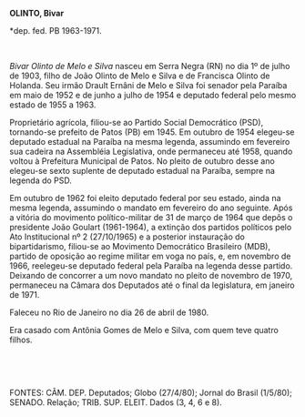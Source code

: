 **OLINTO, Bivar**

\*dep. fed. PB 1963-1971.

 

*Bivar Olinto de Melo e Silva* nasceu em Serra Negra (RN) no dia 1º de
julho de 1903, filho de João Olinto de Melo e Silva e de Francisca
Olinto de Holanda. Seu irmão Drault Ernâni de Melo e Silva foi senador
pela Paraíba em maio de 1952 e de junho a julho de 1954 e deputado
federal pelo mesmo estado de 1955 a 1963.

Proprietário agrícola, filiou-se ao Partido Social Democrático (PSD),
tornando-se prefeito de Patos (PB) em 1945. Em outubro de 1954 elegeu-se
deputado estadual na Paraíba na mesma legenda, assumindo em fevereiro
sua cadeira na Assembléia Legislativa, onde permaneceu até 1958, quando
voltou à Prefeitura Municipal de Patos. No pleito de outubro desse ano
elegeu-se sexto suplente de deputado estadual na Paraíba, sempre na
legenda do PSD.

Em outubro de 1962 foi eleito deputado federal por seu estado, ainda na
mesma legenda, assumindo o mandato em fevereiro do ano seguinte. Após a
vitória do movimento político-militar de 31 de março de 1964 que depôs o
presidente João Goulart (1961-1964), a extinção dos partidos políticos
pelo Ato Institucional nº 2 (27/10/1965) e a posterior instauração do
bipartidarismo, filiou-se ao Movimento Democrático Brasileiro (MDB),
partido de oposição ao regime militar em voga no país, e, em novembro de
1966, reelegeu-se deputado federal pela Paraíba na legenda desse
partido. Deixando de concorrer a um novo mandato no pleito de novembro
de 1970, permaneceu na Câmara dos Deputados até o final da legislatura,
em janeiro de 1971.

Faleceu no Rio de Janeiro no dia 26 de abril de 1980.

Era casado com Antônia Gomes de Melo e Silva, com quem teve quatro
filhos.

 

 

FONTES: CÂM. DEP. Deputados; Globo (27/4/80); Jornal do Brasil (1/5/80);
SENADO. Relação; TRIB. SUP. ELEIT. Dados (3, 4, 6 e 8).

 
